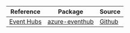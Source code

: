 | Reference | Package | Source |
|---|---|---|
|[Event Hubs](eventhub-readme.md)|[azure-eventhub](https://pypi.org/project/azure-eventhub)|[Github](https://github.com/Azure/azure-sdk-for-python/blob/main/sdk/eventhub/azure-eventhub)|
